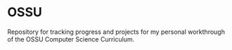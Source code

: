 # OSSU
Repository for tracking progress and projects for my personal workthrough of the OSSU Computer Science Curriculum.
